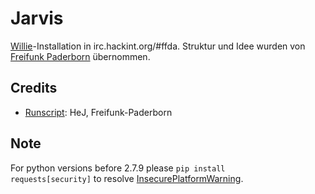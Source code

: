 # Jarvis

[Willie](http://willie.dftba.net)-Installation in irc.hackint.org/#ffda. Struktur und Idee wurden von [Freifunk Paderborn](https://git.c3pb.de/freifunk-pb/status-bot) übernommen.


## Credits
* [Runscript](https://git.c3pb.de/freifunk-pb/status-bot/commits/master/bot.sh): HeJ, Freifunk-Paderborn

## Note
For python versions before 2.7.9 please <code>pip install requests[security]</code> to resolve [InsecurePlatformWarning](https://urllib3.readthedocs.org/en/latest/security.html#insecureplatformwarning).
